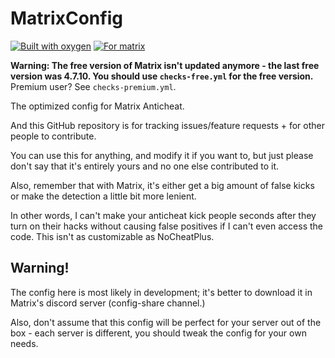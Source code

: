 # MatrixConfig
[![Built with oxygen](https://badgen.net/badge/built%20with/oxygen/green)](https://example.com/) [![For matrix](https://badgen.net/badge/for%20free%20matrix/4.7.10/green)](https://example.com/)

**Warning: The free version of Matrix isn't updated anymore - the last free version was 4.7.10. You should use `checks-free.yml` for the free version.** Premium user? See `checks-premium.yml`.

The optimized config for Matrix Anticheat.

And this GitHub repository is for tracking issues/feature requests + for other people to contribute. 

You can use this for anything, and modify it if you want to, but just please don't say that it's entirely yours and no one else contributed to it.

Also, remember that with Matrix, it's either get a big amount of false kicks or make the detection a little bit more lenient.

In other words, I can't make your anticheat kick people seconds after they turn on their hacks without causing false positives if I can't even access the code. This isn't as customizable as NoCheatPlus.

## Warning!
The config here is most likely in development; it's better to download it in Matrix's discord server (config-share channel.)

Also, don't assume that this config will be perfect for your server out of the box - each server is different, you should tweak the config for your own needs.
